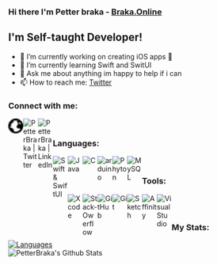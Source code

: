 ### Hi there I'm Petter braka - [Braka.Online][website]

## I'm Self-taught Developer!
- 🔭 I’m currently working on creating iOS apps 
- 🌱 I’m currently learning Swift and SwitUI
- 💬 Ask me about anything im happy to help if i can
- 📫 How to reach me: [Twitter]

### Connect with me:

[<img align="left" alt="braka.online" width="30px" src="https://raw.githubusercontent.com/iconic/open-iconic/master/svg/globe.svg" />][website]
[<img align="left" alt="PetterBraka | Twitter" width="30px" src="https://cdn.jsdelivr.net/npm/simple-icons@v3/icons/twitter.svg" />][twitter]
[<img align="left" alt="PetterBraka | LinkedIn" width="30px" src="https://cdn.jsdelivr.net/npm/simple-icons@v3/icons/linkedin.svg" />][linkedin]

<br />

### Languages:
[<img align="left" alt="Swift & SwiftUI" width="30px" src="https://img.icons8.com/ios-filled/100/000000/swift.png"/>][swift-project]
[<img align="left" alt="Java" width="30px" src="https://img.icons8.com/ios/100/000000/java-coffee-cup-logo.png"/>][java-project]
[<img align="left" alt="C" width="30px" src="https://img.icons8.com/ios-filled/100/000000/circled-c.png"/>][C-project]
[<img align="left" alt="arduino" width="30px" src="https://img.icons8.com/ios-filled/100/000000/arduino.png"/>][ardoino-project]
[<img align="left" alt="Phyton" width="30px" src="https://img.icons8.com/ios-filled/100/000000/python.png"/>][github]
[<img align="left" alt="MySQL" width="30px" src="https://img.icons8.com/ios-filled/100/000000/mysql.png"/>][mySQL-project]
<br />

### Tools:
<img align="left" alt="Xcode" width="30px" src="https://img.icons8.com/ios-filled/100/000000/xcode.png"/>
<img align="left" alt="Stack-Owerflow" width="30px" src="https://img.icons8.com/ios-filled/100/000000/stackoverflow.png"/>
<img align="left" alt="GitHub" width="30px" src="https://img.icons8.com/ios-filled/100/000000/github.png" />
<img align="left" alt="Git" width="30px" src="https://img.icons8.com/ios-filled/100/000000/git.png" />
<img align="left" alt="Sketch" width="30px" src="https://img.icons8.com/windows/128/000000/sketch.png"/>
<img align="left" alt="Affinity" width="30px" src="https://img.icons8.com/ios-filled/100/000000/affinity-photo.png"/>
<img align="left" alt="Visual Studio" width="30px" src="https://img.icons8.com/ios-filled/100/000000/visual-studio-logo.png"/>
<br />
<br />

### My Stats:
[![Languages](https://github-readme-stats.vercel.app/api/top-langs/?username=PetterBraka&layout=compact&theme=dark)][github]
<br />
[<img align="left" alt="PetterBraka's Github Stats" src="https://github-readme-stats.codestackr.vercel.app/api?username=PetterBraka&show_icons=true&hide_border=true&hide=stars&count_private=true&theme=dark"/>][github]

[website]: https://braka.online
[Twitter]: https://twitter.com/PetterBraka
[linkedin]: https://www.linkedin.com/in/petter-vang-brakalsvålet-a83244118/
[github]: https://github.com/PetterBraka/reHydrate
[swift-project]: https://github.com/PetterBraka/reHydrate
[java-project]: https://github.com/PetterBraka/CS12320-Solitaire
[C-project]: https://github.com/PetterBraka/Maze-solving-robot
[ardoino-project]: https://github.com/PetterBraka/Barcode-reading-robot
[mySQL-project]: https://github.com/PetterBraka/CS27020-watersport
[python-project]: https://github.com/PetterBraka/reHydrate
